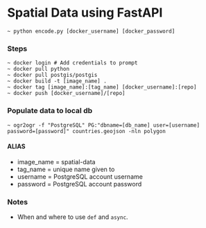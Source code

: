 # Spatial Data using FastAPI

```
~ python encode.py [docker_username] [docker_password]

```

### Steps

```
~ docker login # Add credentials to prompt
~ docker pull python
~ docker pull postgis/postgis
~ docker build -t [image_name] .
~ docker tag [image_name]:[tag_name] [docker_username]:[repo]
~ docker push [docker_username]/[repo]
```

### Populate data to local db

```
~ ogr2ogr -f "PostgreSQL" PG:"dbname=[db_name] user=[username] password=[password]" countries.geojson -nln polygon
```

#### ALIAS

- image_name = spatial-data
- tag_name = unique name given to
- username = PostgreSQL account username
- password = PostgreSQL account password

### Notes

- When and where to use `def` and `async`.

